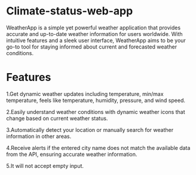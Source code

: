 # Climate-status-web-app
WeatherApp is a simple yet powerful weather application that provides accurate and up-to-date weather information for users worldwide. With intuitive features and a sleek user interface, WeatherApp aims to be your go-to tool for staying informed about current and forecasted weather conditions.
# Features
1.Get dynamic weather updates including temperature, min/max temperature, feels like temperature, humidity, pressure, and wind speed.

2.Easily understand weather conditions with dynamic weather icons that change based on current weather status.

3.Automatically detect your location or manually search for weather information in other areas.

4.Receive alerts if the entered city name does not match the available data from the API, ensuring accurate weather information.

5.It will not accept empty input.
